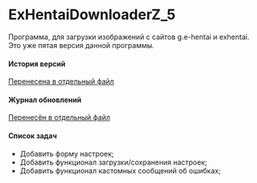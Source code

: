 # ExHentaiDownloaderZ_5
Программа, для загрузки изображений с сайтов g.e-hentai и exhentai.
Это уже пятая версия данной программы.

#### История версий
[Перенесена в отдельный файл](ExHentaiDownloaderZ_5/HISTORY.md)

#### Журнал обновлений
[Перенесён в отдельный файл](ExHentaiDownloaderZ_5/CHANGELOG.md)

#### Список задач
+ Добавить форму настроек;
+ Добавить функционал загрузки/сохранения настроек;
+ Добавить функционал кастомных сообщений об ошибках;

